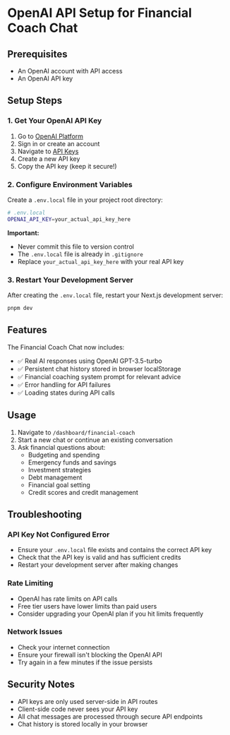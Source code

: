 # OpenAI API Setup for Financial Coach Chat

## Prerequisites
- An OpenAI account with API access
- An OpenAI API key

## Setup Steps

### 1. Get Your OpenAI API Key
1. Go to [OpenAI Platform](https://platform.openai.com/)
2. Sign in or create an account
3. Navigate to [API Keys](https://platform.openai.com/api-keys)
4. Create a new API key
5. Copy the API key (keep it secure!)

### 2. Configure Environment Variables
Create a `.env.local` file in your project root directory:

```bash
# .env.local
OPENAI_API_KEY=your_actual_api_key_here
```

**Important:** 
- Never commit this file to version control
- The `.env.local` file is already in `.gitignore`
- Replace `your_actual_api_key_here` with your real API key

### 3. Restart Your Development Server
After creating the `.env.local` file, restart your Next.js development server:

```bash
pnpm dev
```

## Features

The Financial Coach Chat now includes:
- ✅ Real AI responses using OpenAI GPT-3.5-turbo
- ✅ Persistent chat history stored in browser localStorage
- ✅ Financial coaching system prompt for relevant advice
- ✅ Error handling for API failures
- ✅ Loading states during API calls

## Usage

1. Navigate to `/dashboard/financial-coach`
2. Start a new chat or continue an existing conversation
3. Ask financial questions about:
   - Budgeting and spending
   - Emergency funds and savings
   - Investment strategies
   - Debt management
   - Financial goal setting
   - Credit scores and credit management

## Troubleshooting

### API Key Not Configured Error
- Ensure your `.env.local` file exists and contains the correct API key
- Check that the API key is valid and has sufficient credits
- Restart your development server after making changes

### Rate Limiting
- OpenAI has rate limits on API calls
- Free tier users have lower limits than paid users
- Consider upgrading your OpenAI plan if you hit limits frequently

### Network Issues
- Check your internet connection
- Ensure your firewall isn't blocking the OpenAI API
- Try again in a few minutes if the issue persists

## Security Notes

- API keys are only used server-side in API routes
- Client-side code never sees your API key
- All chat messages are processed through secure API endpoints
- Chat history is stored locally in your browser
